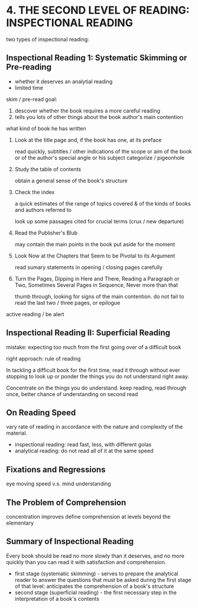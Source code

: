 # 4. THE SECOND LEVEL OF READING: INSPECTIONAL READING
two types of inspectional reading:
## Inspectional Reading 1: Systematic Skimming or Pre-reading
* whether it deserves an analytial reading
* limited time

skim / pre-read goal:

1. descover whether the book requires a more careful reading
2. tells you lots of other things about the book author's main contention

  what kind of book he has written
  1. Look at the title page and, if the book has one, at its preface

  		read quickly, subtitles / other indications of the scope or aim of the book or of the author's special angle or his subject categorize / pigeonhole
  2. Study the table of contents

      obtain a general sense of the book's structure
  3. Check the index

      a quick estimates of the range of topics covered & of the kinds of books and authors referred to

      look up some passages cited for crucial terms (crux / new departure)
  4. Read the Publisher's Blub

      may contain the main points in the book put aside for the moment
  5. Look Now at the Chapters that Seem to be Pivotal to its Argument

      read sumary statements in opening / closing pages carefully
  6. Turn the Pages, Dipping in Here and There, Reading a Paragraph or Two, Sometimes Several Pages in Sequence, Never more than that

      thumb through, looking for signs of the main contention. do not fail to read the last two / three pages, or epilogue

active reading / be alert

## Inspectional Reading II: Superficial Reading
mistake: expecting too much from the first going over of a difficult book

right approach: rule of reading

In tackling a difficult book for the first time, read it through without ever stopping to look up or ponder the things you do not understand right away.

Concentrate on the things you do understand. keep reading, read through once, better chance of understanding on second read

## On Reading Speed
vary rate of reading in accordance with the nature and complexity of the material.

* inspectional reading: read fast, less, with different golas
* analytical reading: do not read all of it at the same speed

## Fixations and Regressions
eye moving speed v.s. mind understanding

## The Problem of Comprehension
concentration improves
define comprehension at levels beyond the elementary

## Summary of Inspectional Reading
Every book should be read no more slowly than it deserves, and no more quickly than you can read it with satisfaction and comprehension.

* first stage (systematic skimming) - serves to prepare the analytical reader to answer the questions that must be asked during the first stage of that level: anticipates the comprehension of a book's structure
* second stage (superficial reading) - the first necessary step in the interpretation of a book's contents

